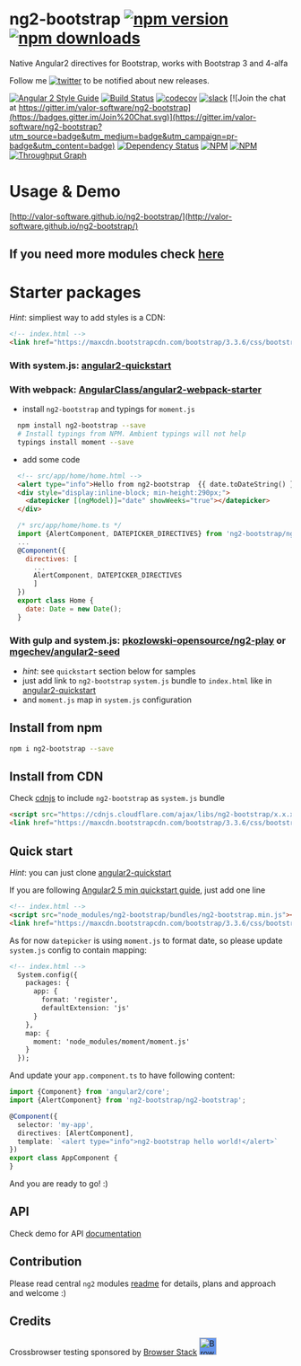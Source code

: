 # ng2-bootstrap [![npm version](https://badge.fury.io/js/ng2-bootstrap.svg)](http://badge.fury.io/js/ng2-bootstrap) [![npm downloads](https://img.shields.io/npm/dm/ng2-bootstrap.svg)](https://npmjs.org/ng2-bootstrap)
Native Angular2 directives for Bootstrap, works with Bootstrap 3 and 4-alfa

Follow me [![twitter](https://img.shields.io/twitter/follow/valorkin.svg?style=social&label=%20valorkin)](https://twitter.com/valorkin) to be notified about new releases.

[![Angular 2 Style Guide](https://mgechev.github.io/angular2-style-guide/images/badge.svg)](https://angular.io/styleguide)
[![Build Status](https://travis-ci.org/valor-software/ng2-bootstrap.svg?branch=master)](https://travis-ci.org/valor-software/ng2-bootstrap)
[![codecov](https://codecov.io/gh/valor-software/ng2-bootstrap/branch/development/graph/badge.svg)](https://codecov.io/gh/valor-software/ng2-bootstrap)
[![slack](https://img.shields.io/badge/join-slack-brightgreen.svg)](https://www.hamsterpad.com/chat/ng2)
[![Join the chat at https://gitter.im/valor-software/ng2-bootstrap](https://badges.gitter.im/Join%20Chat.svg)](https://gitter.im/valor-software/ng2-bootstrap?utm_source=badge&utm_medium=badge&utm_campaign=pr-badge&utm_content=badge)
[![Dependency Status](https://david-dm.org/valor-software/ng2-bootstrap.svg)](https://david-dm.org/valor-software/ng2-bootstrap)
[![NPM](https://nodei.co/npm/ng2-bootstrap.png?downloads=true&downloadRank=true&stars=true)](https://nodei.co/npm/anymatch/)
[![NPM](https://nodei.co/npm-dl/ng2-bootstrap.png?height=3&months=9)](https://nodei.co/npm-dl/anymatch/)
[![Throughput Graph](https://graphs.waffle.io/valor-software/ng2-bootstrap/throughput.svg)](https://waffle.io/valor-software/ng2-bootstrap/metrics)


<!---
[![Test Coverage](https://codeclimate.com/github/valor-software/angular2-bootstrap/badges/coverage.svg)](https://codeclimate.com/github/valor-software/angular2-bootstrap/coverage)
-->

# Usage & Demo

[http://valor-software.github.io/ng2-bootstrap/](http://valor-software.github.io/ng2-bootstrap/)

## If you need more modules check [here](https://github.com/valor-software/ng2-plans)

# Starter packages

*Hint*: simpliest way to add styles is a CDN:
```html
<!-- index.html -->
<link href="https://maxcdn.bootstrapcdn.com/bootstrap/3.3.6/css/bootstrap.min.css" rel="stylesheet">
```

### With system.js: [angular2-quickstart](https://github.com/valor-software/angular2-quickstart)

### With webpack: [AngularClass/angular2-webpack-starter](https://github.com/AngularClass/angular2-webpack-starter)
- install `ng2-bootstrap` and typings for `moment.js`
```bash
  npm install ng2-bootstrap --save
  # Install typings from NPM. Ambient typings will not help
  typings install moment --save
```
- add some code
```html
  <!-- src/app/home/home.html -->
  <alert type="info">Hello from ng2-bootstrap  {{ date.toDateString() }}</alert>
  <div style="display:inline-block; min-height:290px;">
    <datepicker [(ngModel)]="date" showWeeks="true"></datepicker>
  </div>
```
```js
  /* src/app/home/home.ts */
  import {AlertComponent, DATEPICKER_DIRECTIVES} from 'ng2-bootstrap/ng2-bootstrap';
  ...
  @Component({
    directives: [
      ...
      AlertComponent, DATEPICKER_DIRECTIVES
      ]
  })
  export class Home {
    date: Date = new Date();
  }
```

### With gulp and system.js: [pkozlowski-opensource/ng2-play](https://github.com/pkozlowski-opensource/ng2-play) or [mgechev/angular2-seed](https://github.com/mgechev/angular2-seed)
- *hint*: see `quickstart` section below for samples
- just add link to `ng2-bootstrap` `system.js` bundle to `index.html` like in [angular2-quickstart](https://github.com/valor-software/angular2-quickstart)
- and `moment.js` map in `system.js` configuration

## Install from npm

```bash
npm i ng2-bootstrap --save
```

## Install from CDN

Check [cdnjs](https://cdnjs.com/libraries/ng2-bootstrap) to include `ng2-bootstrap` as `system.js` bundle
```html
<script src="https://cdnjs.cloudflare.com/ajax/libs/ng2-bootstrap/x.x.x/ng2-bootstrap.min.js"></script>
<link href="https://maxcdn.bootstrapcdn.com/bootstrap/3.3.6/css/bootstrap.min.css" rel="stylesheet">
```

## Quick start

*Hint*: you can just clone [angular2-quickstart](https://github.com/valor-software/angular2-quickstart)

If you are following [Angular2 5 min quickstart guide](https://angular.io/docs/ts/latest/quickstart.html), just add one line
```html
<!-- index.html -->
<script src="node_modules/ng2-bootstrap/bundles/ng2-bootstrap.min.js"></script>
<link href="https://maxcdn.bootstrapcdn.com/bootstrap/3.3.6/css/bootstrap.min.css" rel="stylesheet">
```

As for now `datepicker` is using `moment.js` to format date, so please update `system.js` config to contain mapping:
```html
<!-- index.html -->
  System.config({
    packages: {
      app: {
        format: 'register',
        defaultExtension: 'js'
      }
    },
    map: {
      moment: 'node_modules/moment/moment.js'
    }
  });
```

And update your `app.component.ts` to have following content:

```ts
import {Component} from 'angular2/core';
import {AlertComponent} from 'ng2-bootstrap/ng2-bootstrap';

@Component({
  selector: 'my-app',
  directives: [AlertComponent],
  template: `<alert type="info">ng2-bootstrap hello world!</alert>`
})
export class AppComponent {
}
```

And you are ready to go! :)

<!--
## Components

- [x] Accordion
- [x] Alert
- [x] Buttons
- [x] Carousel
- [x] Collapse
- [+-] Datepicker (Datepicker popup not implemented)
- [x] Dropdown
- [x] Modal
- [x] Pagination
- [ ] Popover
- [x] Progressbar
- [x] Rating
- [x] Tabs
- [x] Timepicker
- [+-] Tooltip
- [x] Typeahead
-->

## API
Check demo for API [documentation](http://valor-software.github.io/ng2-bootstrap/)

## Contribution

Please read central `ng2` modules [readme](https://github.com/valor-software/ng2-plans) for details, plans and approach and welcome :)

## Credits
Crossbrowser testing sponsored by [Browser Stack](https://www.browserstack.com)
[<img src="https://camo.githubusercontent.com/a7b268f2785656ab3ca7b1cbb1633ee5affceb8f/68747470733a2f2f64677a6f7139623561736a67312e636c6f756466726f6e742e6e65742f70726f64756374696f6e2f696d616765732f6c61796f75742f6c6f676f2d6865616465722e706e67" alt="Browser Stack" height="31px" style="background: cornflowerblue;">](https://www.browserstack.com)
